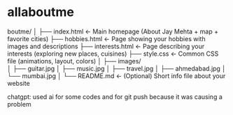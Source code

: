 # allaboutme
boutme/
│
├── index.html          ← Main homepage (About Jay Mehta + map + favorite cities)
├── hobbies.html        ← Page showing your hobbies with images and descriptions
├── interests.html      ← Page describing your interests (exploring new places, cuisines)
├── style.css           ← Common CSS file (animations, layout, colors)
│
├── images/           
│   ├── guitar.jpg
│   ├── music.jpg
│   ├── travel.jpg
│   ├── ahmedabad.jpg
│   └── mumbai.jpg
│
└── README.md           ← (Optional) Short info file about your website


chatgpt:
used ai for some codes and for git push because it was causing a problem 
